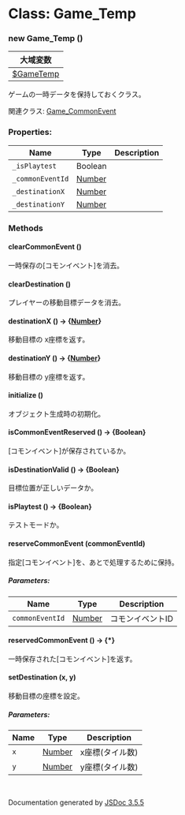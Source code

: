 # Class: Game_Temp

### new Game_Temp ()

| 大域変数 |
| --- |
| [$GameTemp](global.md#gametemp-game_temp) |

ゲームの一時データを保持しておくクラス。

関連クラス: [Game_CommonEvent](Game_CommonEvent.md)


### Properties:

| Name | Type | Description |
| --- | --- | --- |
| `_isPlaytest` | Boolean |  |
| `_commonEventId` | [Number](Number.md) |  |
| `_destinationX` | [Number](Number.md) |  |
| `_destinationY` | [Number](Number.md) |  |


### Methods

#### clearCommonEvent ()
一時保存の[コモンイベント]を消去。

#### clearDestination ()
プレイヤーの移動目標データを消去。

#### destinationX () → {[Number](Number.md)}
移動目標の x座標を返す。

#### destinationY () → {[Number](Number.md)}
移動目標の y座標を返す。

#### initialize ()
 オブジェクト生成時の初期化。

#### isCommonEventReserved () → {Boolean}
[コモンイベント]が保存されているか。

#### isDestinationValid () → {Boolean}
目標位置が正しいデータか。

#### isPlaytest () → {Boolean}
テストモードか。

#### reserveCommonEvent (commonEventId)
指定[コモンイベント]を、あとで処理するために保持。

##### Parameters:

| Name | Type | Description |
| --- | --- | --- |
| `commonEventId` | [Number](Number.md) | コモンイベントID |


#### reservedCommonEvent () → {*}
一時保存された[コモンイベント]を返す。

#### setDestination (x, y)
移動目標の座標を設定。

##### Parameters:

| Name | Type | Description |
| --- | --- | --- |
| `x` | [Number](Number.md) | x座標(タイル数) |
| `y` | [Number](Number.md) | y座標(タイル数) |

 <br>

  Documentation generated by [JSDoc 3.5.5](https://github.com/jsdoc3/jsdoc)
